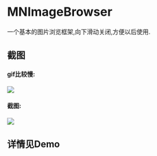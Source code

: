 # MNImageBrowser
一个基本的图片浏览框架,向下滑动关闭,方便以后使用.

## 截图

#### gif比较慢:
![](https://github.com/maning0303/MNImageBrowser/raw/master/screenshots/001.gif)

#### 截图:
![](https://github.com/maning0303/MNImageBrowser/raw/master/screenshots/002.png)

## 详情见Demo

